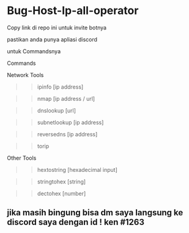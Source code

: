 # Bug-Host-Ip-all-operator

Copy link di repo ini untuk invite botnya

pastikan anda punya apliasi discord 

untuk Commandsnya 

Commands

Network Tools

 >>ipinfo [ip address]

 >>nmap [ip address / url]

 >>dnslookup [url]

 >>subnetlookup [ip address]

 >>reversedns [ip address]

 >>torip

Other Tools

 >>hextostring [hexadecimal input]

 >>stringtohex [string]

 >>dectohex [number]


## jika masih bingung bisa dm saya langsung ke discord saya dengan id ! ken #1263
